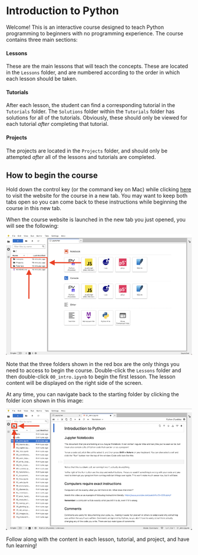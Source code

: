 # Introduction to Python

Welcome! This is an interactive course designed to teach Python programming to beginners with no programming experience. The course contains three main sections:

#### Lessons

These are the main lessons that will teach the concepts. These are located in the `Lessons` folder, and are numbered according to the order in which each lesson should be taken.

#### Tutorials

After each lesson, the student can find a corresponding tutorial in the `Tutorials` folder. The `Solutions` folder within the `Tutorials` folder has solutions for all of the tutorials. Obviously, these should only be viewed for each tutorial _after_ completing that tutorial.

#### Projects

The projects are located in the `Projects` folder, and should only be attempted _after_ all of the lessons and tutorials are completed.

## How to begin the course

Hold down the control key (or the command key on Mac) while clicking [here](https://bdavis222.github.io/python-course) to visit the website for the course in a new tab. You may want to keep both tabs open so you can come back to these instructions while beginning the course in this new tab.

When the course website is launched in the new tab you just opened, you will see the following:

![](https://github.com/bdavis222/python-course/blob/main/images/folders.png)

Note that the three folders shown in the red box are the only things you need to access to begin the course. Double-click the `Lessons` folder and then double-click `00_intro.ipynb` to begin the first lesson. The lesson content will be displayed on the right side of the screen.

At any time, you can navigate back to the starting folder by clicking the folder icon shown in this image:

![](https://github.com/bdavis222/python-course/blob/main/images/back.png)

Follow along with the content in each lesson, tutorial, and project, and have fun learning!
